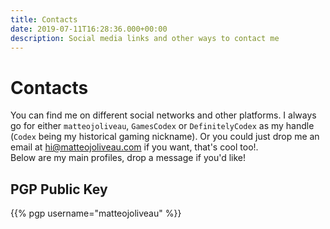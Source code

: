 ```yaml
---
title: Contacts
date: 2019-07-11T16:28:36.000+00:00
description: Social media links and other ways to contact me
---
```

<!-- markdownlint-disable single-h1-->
# Contacts

You can find me on different social networks and other platforms. I always go for either `matteojoliveau`, `GamesCodex` or `DefinitelyCodex` as my handle 
(`Codex` being my historical gaming nickname). Or you could just drop me an email at [hi@matteojoliveau.com](mailto://hi@matteojoliveau.com) if you want, that's cool too!.  
Below are my main profiles, drop a message if you'd like!

<div class="level">
    <div class="level-left">
        <a class="level-item" target="_blank" rel="noopener" href="mailto://hi@matteojoliveau.com">
            <span class="icon is-large">
              <i class="fas fa-envelope is-size-2" title="matteojoliveau's Email"></i>
            </span>
        </a>
        <a class="level-item" target="_blank" rel="noopener" href="https://t.me/gamescodex">
            <span class="icon is-large">
              <i class="fab fa-telegram-plane is-size-2" title="matteojoliveau's Telegram Account"></i>
            </span>
        </a>
        <a class="level-item" target="_blank" rel="noopener" href="https://github.com/matteojoliveau">
            <span class="icon is-large">
              <i class="fab fa-github is-size-2" title="matteojoliveau's GitHub Profile"></i>
            </span>
        </a>
        <a class="level-item" target="_blank" rel="noopener" href="https://twitter.com/matteojoliveau">
            <span class="icon is-large">
              <i class="fab fa-twitter is-size-2" title="matteojoliveau's Twitter Profile"></i>
            </span>
        </a>
        <a class="level-item" target="_blank" rel="noopener" href="https://dev.to/matteojoliveau">
            <span class="icon is-large">
              <i class="fab fa-dev is-size-2" title="matteojoliveau's DEV Profile"></i>
            </span>
        </a>
        <a class="level-item" target="_blank" rel="noopener" href="https://twitch.tv/definitelycodex">
            <span class="icon is-large">
              <i class="fab fa-twitch is-size-2" title="definitelycodex's Twitch Channel"></i>
            </span>
        </a>
    </div>
</div>

## PGP Public Key

{{% pgp username="matteojoliveau" %}}
